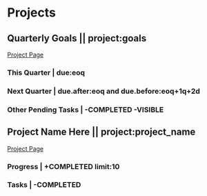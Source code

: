
# Projects

## Quarterly Goals || project:goals
[Project Page](./projects/Quarterly_Goals.md)

### This Quarter | due:eoq

### Next Quarter | due.after:eoq and due.before:eoq+1q+2d

### Other Pending Tasks | -COMPLETED -VISIBLE



## Project Name Here || project:project_name
[Project Page](./projects/project_name.md)

### Progress | +COMPLETED limit:10

### Tasks | -COMPLETED
